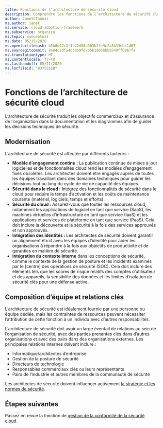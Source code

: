 ```yaml
---
title: Fonctions de l’architecture de sécurité cloud
description: Comprendre les fonctions de l’architecture de sécurité cloud.
author: JanetCThomas
ms.author: janet
ms.service: cloud-adoption-framework
ms.subservice: organize
ms.topic: conceptual
ms.date: 05/15/2020
ms.openlocfilehash: b5b8d72c3f4b42d58a903b2fe9c2a8b33ebc1d67
ms.sourcegitcommit: 9a84c2dfa4c3859fd7d5b1e06bbb8549ff6967fa
ms.translationtype: HT
ms.contentlocale: fr-FR
ms.lasthandoff: 05/21/2020
ms.locfileid: "83755518"
---
```

# <a name="cloud-security-architecture-functions"></a>Fonctions de l’architecture de sécurité cloud

L’architecture de sécurité traduit les objectifs commerciaux et d’assurance de l’organisation dans la documentation et les diagrammes afin de guider les décisions techniques de sécurité.

## <a name="modernization"></a>Modernisation

L’architecture de sécurité est affectée par différents facteurs :

- **Modèle d’engagement continu :** La publication continue de mises à jour logicielles et de fonctionnalités cloud rend les modèles d’engagement fixes obsolètes. Les architectes doivent être engagés auprès de toutes les équipes travaillant dans des domaines techniques pour guider les décisions tout au long du cycle de vie de capacité des équipes.
- **Sécurité dans le cloud :** Intégrez des fonctionnalités de sécurité dans le cloud pour réduire le temps d’activation et les coûts de maintenance courante (matériel, logiciels, temps et efforts).
- **Sécurité du cloud :** Assurez-vous que toutes les ressources cloud, notamment les applications de logiciel en tant que service (SaaS), les machines virtuelles d’infrastructure en tant que service (IaaS) et les applications et services de plateforme en tant que service (PaaS). Cela doit inclure la découverte et la sécurité à la fois des services approuvés et non approuvés.
- **Intégration des identités :** Les architectes de sécurité doivent garantir un alignement étroit avec les équipes d’identité pour aider les organisations à répondre à la fois aux objectifs de productivité et de garanties en matière de sécurité.
- **Intégration du contexte interne** dans les conceptions de sécurité, comme le contexte de la gestion de posture et les incidents examinés par le [centre] des opérations de sécurité (SOC). Cela doit inclure des éléments tels que les scores de risque relatifs des comptes d’utilisateur et des appareils, la sensibilité des données et les limites d’isolation de sécurité clés pour une défense active.

## <a name="team-composition-and-key-relationships"></a>Composition d’équipe et relations clés

L’architecture de sécurité est idéalement fournie par une personne ou équipe dédiée, mais les contraintes de ressources peuvent nécessiter l’attribution de cette fonction à un individu avec d’autres responsabilités.

L’architecture de sécurité doit avoir un large éventail de relations au sein de l’organisation de sécurité, avec des parties prenantes clés dans d’autres organisations et avec des pairs dans des organisations externes. Les principales relations internes doivent inclure :

- Informatique/architectes d’entreprise
- Gestion de la posture de sécurité
- Directeurs de technologie
- Responsables commerciaux clés ou leurs représentants
- Pairs de l’industrie et autres membres de la communauté de sécurité

Les architectes de sécurité doivent influencer activement [la stratégie et les normes de sécurité](./cloud-security-policy-standards.md).

## <a name="next-steps"></a>Étapes suivantes

Passez en revue la fonction de [gestion de la conformité de la sécurité cloud](./cloud-security-compliance-management.md).
